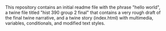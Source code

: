 This repository contains an initial readme file with the phrase "hello world", a twine file titled "hist 390 group 2 final" that contains a very rough draft of the final twine narrative, and a twine story (index.html) with multimedia, variables, conditionals, and modified text styles. 
